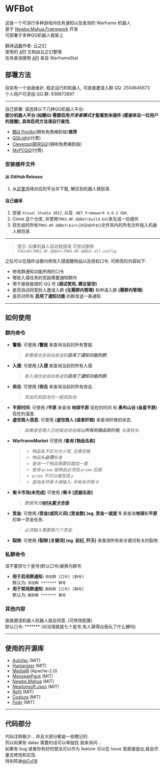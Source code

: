 # WFBot
这是一个可进行多种游戏内任务通知以及查询的 Warframe 机器人  
基于 [Newbe.Mahua.Framework](https://github.com/newbe36524/Newbe.Mahua.Framework) 开发  
可部署于多种QQ机器人框架上  

翻译[词典](https://github.com/Richasy/WFA_Lexicon)作者: 云之幻  
使用的 [API](https://blog.richasy.cn/document/wfa/api/) 文档由云之幻整理   
任务查询使用 [API](https://docs.warframestat.us/) 来自 WarframeStat  

## 部署方法  
目前有一个由我维护, 稳定运行的机器人, 可直接邀请入群 QQ: 2504645673   
个人用户可添加 QQ 群: 938873897

----------

自己部署: 请选择以下几种QQ机器人平台:  
**部分机器人平台 (如酷Q) 需要启用*开发者模式*才能看到本插件 (感谢来自一位用户的提醒), 具体启用方法请自行查找.**

- [酷Q Pro/Air](https://cqp.cc/)(拥有免费阉割版)**推荐**  
- [QQLight](https://www.52chat.cc/download.php)(付费)  
- [Cleverqq(原IRQQ)](https://www.cleverqq.cn/)(拥有免费阉割版)  
- [MyPCQQ](https://mypcqq.cc/)(付费)  

### 安装插件文件
#### 从 GitHub Release
1. 从[这里](https://github.com/TRKS-Team/WFBot/releases/latest)选择对应的平台并下载, 解压到机器人根目录.

#### 自己编译
1. 安装 `Visual Studio 2017`, 以及 `.NET Framework 4.6.2 SDK.`  
2. Clone 这个仓库, 并使用`TRKS.WF.QQBot\build.bat`来生成一份插件.  
3. 将生成的所有`TRKS.WF.QQBot\bin\{对应QQ平台}`文件夹内的所有文件拖入机器人根目录.  
---
> 提示: 如果机器人启动就报错 可尝试删除`YUELUO\TRKS.WF.QQBot\TRKS.WF.QQBot.dll.config`   
  

之后可以在插件设置内修改入侵提醒物品以及授权口令.
可修改的内容如下: 
- 修改群通知功能所用的口令
- 哪些入侵任务的奖励需要通知群内
- 用于接收报错的 QQ 号 **(调试使用, 建议留空)**
- 是否自动同意别人邀请入群 **(无需群内管理)** 和申请入群 **(需群内管理)**   
- 是否对所有 **启用了通知功能** 的群发送一条通知

---
## 如何使用
### 群内命令
- **警报**: 可使用 **/警报** 来查询当前的所有警报.   
     >*新警报也会自动发送到**启用了通知功能的群**.*  
- **入侵**: 可使用 **/入侵** 来查询当前的所有入侵.   
    > *新入侵也会自动发送到**启用了通知功能的群**.*  
- **突击**: 可使用 **/突击** 来查询当前的所有突击.   
    > *突击的奖励池为一般奖励池.*  
- **平原时间**: 可使用 **/平原** 来查询 **地球平原** 现在的时间 和 **奥布山谷 (金星平原)** 现在的温度.  
- **虚空商人信息**: 可使用 **/虚空商人 (或者奸商)** 来查询奸商的状态.  
  > *如果虚空商人已经抵达将会输出**所有的商品和价格**, 长度较长.*  
- **WarframeMarket** 可使用 **/查询  \[物品名称]**
    > - *物品名不区分大小写, 无需空格*
    > - *物品名**必须**标准*  
    > - *查询一个物品需要后面加一套*   
    > - *查询 `prime` 版物品必须加 `prime` 后缀*  
    > - *`prime` 不可以缩写成 `p`*  
    > - *查询未开紫卡请输入: 手枪未开紫卡*  
- **紫卡市场(未完成)** 可使用 **/紫卡  \[武器名称]**
  > *数据来自[**WFA紫卡市场**](https://riven.richasy.cn/#/)*
- **赏金**: 可使用 **/赏金(或同义词) \[赏金数] (eg. 赏金一就是 1)** 来查询**地球**和**平原**的单一赏金任务.  
    > *必须输入需要第几个赏金.*  
- **裂隙**: 可使用 **/裂隙  \[关键词] (eg. 前纪, 歼灭)** 来查询所有和关键词有关的裂隙.  

### **私聊**命令
请不要把七个星号(默认口令)替换为群号.    
- **用于启用群通知:** `添加群 [口令] [群号]`  
默认为: `添加群 ******* 群号`  
- **用于禁用群通知:** `删除群 [口令] [群号]`  
默认为: `删除群 ******* 群号`   

### 其他内容
直接邀请机器人机器人就会同意. (可修改配置)  
默认口令: ******* (对没错就是七个星号,有人猜得出我玩了什么梗吗)

----------
## 使用的开源库
- [Autofac](https://github.com/autofac/Autofac) (MIT)
- [Humanizer](https://github.com/Humanizr/Humanizer) (MIT)
- [MediatR](https://github.com/jbogard/MediatR) (Apache-2.0)
- [MessagePack](https://github.com/neuecc/MessagePack-CSharp/) (MIT)
- [Newbe.Mahua](http://www.newbe.pro/) (MIT)
- [Newtonsoft.Json](https://www.newtonsoft.com/json) (MIT)
- [Refit](https://github.com/reactiveui/refit) (MIT)
- [Costura](https://github.com/Fody/Costura) (MIT)
- [Fody](https://github.com/Fody/Fody) (MIT)
----------
## 代码部分
代码注释极少... 并且大部分都是一些瞎记的.  
所以如果有 dalao 需要的话可以单独找 我来询问...  
如果有 bug 或者你有好的想法可以作为 feature 可以在 Issue 里直接提出,我会尽量去修改和实现.  
特别鸣谢[@Cyl18](https://github.com/Cyl18)  

